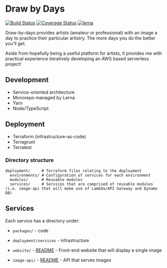 # Draw by Days 
[![Build Status](https://travis-ci.org/SketchingDev/Draw-by-Days.svg?branch=master)](https://travis-ci.org/SketchingDev/Draw-by-Days)
[![Coverage Status](https://coveralls.io/repos/github/SketchingDev/Draw-by-Days/badge.svg?branch=master)](https://coveralls.io/github/SketchingDev/Draw-by-Days?branch=master)
[![lerna](https://img.shields.io/badge/maintained%20with-lerna-cc00ff.svg)](https://lernajs.io/)

Draw-by-days provides artists (amateur or professional) with an image a day to practice their particular 
artistry. The more days you do the better you'll get.

Aside from hopefully being a useful platform for artists, it provides me with practical experience iteratively 
developing an AWS based serverless project!

## Development

* Service-oriented architecture
* Monorepo managed by Lerna
* Yarn
* Node/TypeScript

## Deployment

* Terraform (infrastructure-as-code)
* Terragrunt
* Terratest

### Directory structure

```
deployment/     # Terraform files relating to the deployment
  environments/ # Configuration of services for each environment
  modules/      # Reusable modules
  services/     # Services that are comprised of reusable modules (i.e. image-api that will make use of Lambda/API Gateway and Dynamo DB) 
```

## Services

Each service has a directory under:
  * `packages/` - code
  * `deployment/services` - infrastructure

* `website/` - [README](packages/website/README.md) - Front-end website that will display a single image
* `image-api/` - [README](packages/image-api/README.md) - API that serves images
